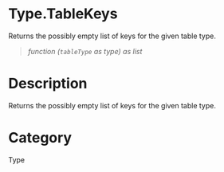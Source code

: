 ﻿# Type.TableKeys
Returns the possibly empty list of keys for the given table type.
> _function (<code>tableType</code> as type) as list_
# Description 
Returns the possibly empty list of keys for the given table type.
# Category 
Type

